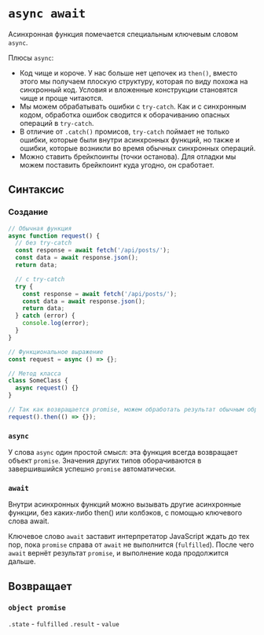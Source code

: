 # `async await`

Асинхронная функция помечается специальным ключевым словом `async`.

Плюсы `async`:

- Код чище и короче. У нас больше нет цепочек из `then()`, вместо этого мы получаем плоскую структуру, которая по виду похожа на синхронный код. Условия и вложенные конструкции становятся чище и проще читаются.
- Мы можем обрабатывать ошибки с `try-catch`. Как и с синхронным кодом, обработка ошибок сводится к оборачиванию опасных операций в `try-catch`.
- В отличие от `.catch()` промисов, `try-catch` поймает не только ошибки, которые были внутри асинхронных функций, но также и ошибки, которые возникли во время обычных синхронных операций.
- Можно ставить брейкпоинты (точки останова). Для отладки мы можем поставить брейкпоинт куда угодно, он сработает.

## Синтаксис

### Создание

```js
// Обычная функция
async function request() {
  // без try-catch
  const response = await fetch('/api/posts/');
  const data = await response.json();
  return data;

  // с try-catch
  try {
    const response = await fetch('/api/posts/');
    const data = await response.json();
    return data;
  } catch (error) {
    console.log(error);
  }
}

// Функциональное выражение
const request = async () => {};

// Метод класса
class SomeClass {
  async request() {}
}

// Так как возвращается promise, можем обработать результат обычным образом
request().then(() => {});
```

### `async`

У слова `async` один простой смысл: эта функция всегда возвращает объект `promise`. Значения других типов оборачиваются в завершившийся успешно `promise` автоматически.

### `await`

Внутри асинхронных функций можно вызывать другие асинхронные функции, без каких-либо then() или колбэков, с помощью ключевого слова await.

Ключевое слово `await` заставит интерпретатор JavaScript ждать до тех пор, пока `promise` справа от `await` не выполнится (`fulfilled`). После чего `await` вернёт результат `promise`, и выполнение кода продолжится дальше.

## Возвращает

### `object promise`

`.state` - `fulfilled`
`.result` - `value`

